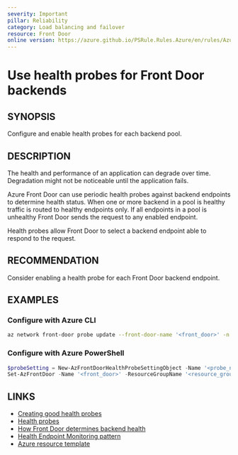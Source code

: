 ```yaml
---
severity: Important
pillar: Reliability
category: Load balancing and failover
resource: Front Door
online version: https://azure.github.io/PSRule.Rules.Azure/en/rules/Azure.FrontDoor.Probe/
---
```


# Use health probes for Front Door backends

## SYNOPSIS

Configure and enable health probes for each backend pool.

## DESCRIPTION

The health and performance of an application can degrade over time.
Degradation might not be noticeable until the application fails.

Azure Front Door can use periodic health probes against backend endpoints to determine health status.
When one or more backend in a pool is healthy traffic is routed to healthy endpoints only.
If all endpoints in a pool is unhealthy Front Door sends the request to any enabled endpoint.

Health probes allow Front Door to select a backend endpoint able to respond to the request.

## RECOMMENDATION

Consider enabling a health probe for each Front Door backend endpoint.

## EXAMPLES

### Configure with Azure CLI

```bash
az network front-door probe update --front-door-name '<front_door>' -n '<probe_name>' -g '<resource_group>' --enabled 'Enabled'
```

### Configure with Azure PowerShell

```powershell
$probeSetting = New-AzFrontDoorHealthProbeSettingObject -Name '<probe_name>' -EnabledState 'Enabled'
Set-AzFrontDoor -Name '<front_door>' -ResourceGroupName '<resource_group>' -HealthProbeSetting $probeSetting
```

## LINKS

- [Creating good health probes](https://docs.microsoft.com/azure/architecture/framework/resiliency/monitor-model#create-good-health-probes)
- [Health probes](https://docs.microsoft.com/azure/frontdoor/front-door-health-probes)
- [How Front Door determines backend health](https://docs.microsoft.com/azure/frontdoor/front-door-health-probes#how-front-door-determines-backend-health)
- [Health Endpoint Monitoring pattern](https://docs.microsoft.com/azure/architecture/patterns/health-endpoint-monitoring)
- [Azure resource template](https://docs.microsoft.com/azure/templates/microsoft.network/frontdoors#HealthProbeSettingsProperties)
